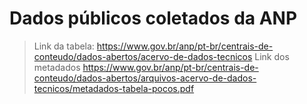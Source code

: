 # Dados públicos coletados da ANP

> Link da tabela: <https://www.gov.br/anp/pt-br/centrais-de-conteudo/dados-abertos/acervo-de-dados-tecnicos>
> Link dos metadados <https://www.gov.br/anp/pt-br/centrais-de-conteudo/dados-abertos/arquivos-acervo-de-dados-tecnicos/metadados-tabela-pocos.pdf>
